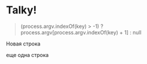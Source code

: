 # Talky!

> (process.argv.indexOf(key) > -1) ? process.argv[process.argv.indexOf(key) + 1] : null

 Новая строка

 еще одна строка